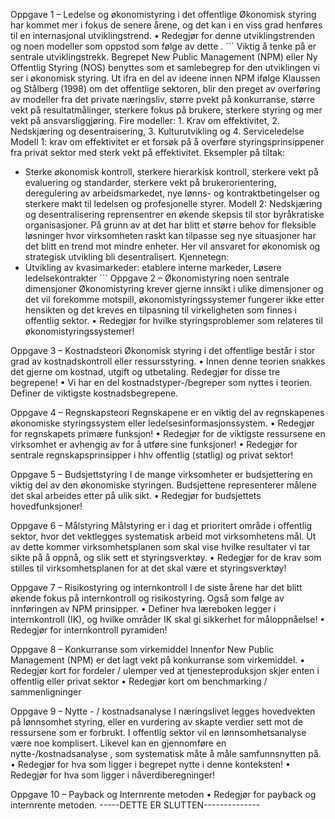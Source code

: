 Oppgave 1 – Ledelse og økonomistyring i det offentlige
Økonomisk styring har kommet mer i fokus de senere årene, og det kan i en viss grad henføres til en internasjonal utviklingstrend.
    • Redegjør for denne utviklingstrenden og noen modeller som oppstod som følge av dette .
´´´
Viktig å tenke på er sentrale utviklingstrekk. Begrepet New Public Management (NPM) eller Ny Offentlig Styring (NOS) benyttes som et samlebegrep for den utviklingen vi ser i økonomisk styring.
Ut ifra en del av ideene innen NPM ifølge Klaussen og Stålberg (1998) om det offentlige sektoren, blir den preget av overføring av modeller fra det private næringsliv, større pvekt på konkurranse, større vekt på resultatmålinger, sterkere fokus på brukere, sterkere styring og mer vekt på ansvarsliggjøring.
Fire modeller: 1. Krav om effektivitet, 2. Nedskjæring og desentraisering, 3. Kulturutvikling og 4. Serviceledelse
Modell 1:  krav om effektivitet er et forsøk på å overføre styringsprinsippener fra privat sektor med sterk vekt på effektivitet. Eksempler på tiltak:
- Sterke økonomisk kontroll, sterkere hierarkisk kontroll, sterkere vekt på evaluering og standarder, sterkere vekt på brukerorientering, deregulering av arbeidsmarkedet, nye lønns- og kontraktbetingelser og sterkere makt til ledelsen og profesjonelle styrer.
Modell 2: Nedskjæring og desentralisering reprensentrer en økende skepsis til stor byråkratiske organisasjoner. På grunn av at det har blitt et større behov for fleksible løsninger hvor virksomheten raskt kan tilpasse seg nye situasjoner har det blitt en trend mot mindre enheter. Her vil ansvaret for økonomisk og strategisk utvikling bli desentralisert. Kjennetegn:
- Utvikling av kvasimarkeder: etablere interne markeder, Løsere ledelsekontrakter
´´´
Oppgave 2 – Økonomistyring noen sentrale dimensjoner
Økonomistyring krever gjerne innsikt i ulike dimensjoner og det vil forekomme motspill, økonomistyringssystemer fungerer ikke etter hensikten og det kreves en tilpasning til virkeligheten som finnes i offentlig sektor.
    • Redegjør for hvilke styringsproblemer som relateres til økonomistyringssystemer!

Oppgave 3 – Kostnadsteori
Økonomisk styring i det offentlige består i stor grad av kostnadskontroll eller ressursstyring.
    • Innen denne teorien snakkes det gjerne om kostnad, utgift og utbetaling. Redegjør for disse tre begrepene!
    • Vi har en del kostnadstyper-/begreper som nyttes i teorien. Definer de viktigste kostnadsbegrepene.

Oppgave 4 – Regnskapsteori
Regnskapene er en viktig del av regnskapenes økonomiske styringssystem eller ledelsesinformasjonssystem.
    • Redegjør for regnskapets primære funksjon!
    • Redegjør for de viktigste ressursene en virksomhet er avhengig av for å utføre sine funksjoner!
    • Redegjør for sentrale regnskapsprinsipper i hhv offentlig (statlig) og privat sektor!

Oppgave 5 – Budsjettstyring
I de mange virksomheter er budsjettering en viktig del av den økonomiske styringen. Budsjettene representerer målene det skal arbeides etter på ulik sikt.
    • Redegjør for budsjettets hovedfunksjoner!

Oppgave 6 – Målstyring
Målstyring er i dag et prioritert område i offentlig sektor, hvor det vektlegges systematisk arbeid mot virksomhetens mål. Ut av dette kommer virksomhetsplanen som skal vise hvilke resultater vi tar sikte på å oppnå, og slik sett et styringsverktøy.
    • Redegjør for de krav som stilles til virksomhetsplanen for at det skal være et styringsverktøy!

Oppgave 7 – Risikostyring og internkontroll
I de siste årene har det blitt økende fokus på internkontroll og risikostyring. Også som følge av innføringen av NPM prinsipper.
    • Definer hva læreboken legger i internkontroll (IK), og hvilke områder IK skal gi sikkerhet for måloppnåelse!
    • Redegjør for internkontroll pyramiden!

Oppgave 8 – Konkurranse som virkemiddel
Innenfor New Public Management (NPM) er det lagt vekt på konkurranse som virkemiddel. 
    • Redegjør kort for fordeler / ulemper ved at tjenesteproduksjon skjer enten i offentlig eller privat sektor
    • Redegjør kort om benchmarking / sammenligninger

Oppgave 9 – Nytte - / kostnadsanalyse
I næringslivet legges hovedvekten på lønnsomhet styring, eller en vurdering av skapte verdier sett mot de ressursene som er forbrukt. I offentlig sektor vil en lønnsomhetsanalyse være noe komplisert. Likevel kan en gjennomføre en nytte-/kostnadsanalyse , som systematisk måte å måle samfunnsnytten på.
    • Redegjør for hva som ligger i begrepet nytte i denne konteksten!
    • Redegjør for hva som ligger i nåverdiberegninger!

Oppgave 10 – Payback og Internrente metoden
    • Redegjør for payback og internrente metoden.
-----DETTE ER SLUTTEN--------------
